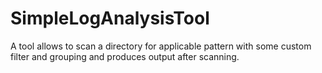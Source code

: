 # SimpleLogAnalysisTool
A tool allows to scan a directory for applicable pattern with some custom filter and grouping and produces output after scanning.
